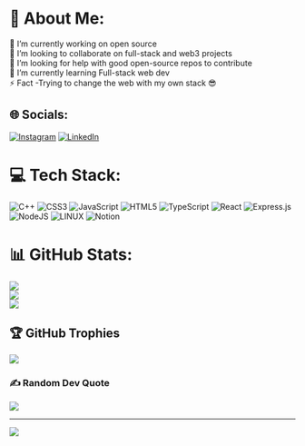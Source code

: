 # 💫 About Me:
🔭 I’m currently working on open source<br>👯 I’m looking to collaborate on full-stack and web3 projects<br>🤝 I’m looking for help with good open-source repos to contribute<br>🌱 I’m currently learning Full-stack web dev<br>⚡ Fact -Trying to change the web with my own stack 😎


## 🌐 Socials:
[![Instagram](https://img.shields.io/badge/Instagram-%23E4405F.svg?logo=Instagram&logoColor=white)](https://instagram.com/Rick) [![LinkedIn](https://img.shields.io/badge/LinkedIn-%230077B5.svg?logo=linkedin&logoColor=white)](https://linkedin.com/in/Soham2001) 

# 💻 Tech Stack:
![C++](https://img.shields.io/badge/c++-%2300599C.svg?style=for-the-badge&logo=c%2B%2B&logoColor=white) ![CSS3](https://img.shields.io/badge/css3-%231572B6.svg?style=for-the-badge&logo=css3&logoColor=white) ![JavaScript](https://img.shields.io/badge/javascript-%23323330.svg?style=for-the-badge&logo=javascript&logoColor=%23F7DF1E) ![HTML5](https://img.shields.io/badge/html5-%23E34F26.svg?style=for-the-badge&logo=html5&logoColor=white) ![TypeScript](https://img.shields.io/badge/typescript-%23007ACC.svg?style=for-the-badge&logo=typescript&logoColor=white) ![React](https://img.shields.io/badge/react-%2320232a.svg?style=for-the-badge&logo=react&logoColor=%2361DAFB) ![Express.js](https://img.shields.io/badge/express.js-%23404d59.svg?style=for-the-badge&logo=express&logoColor=%2361DAFB) ![NodeJS](https://img.shields.io/badge/node.js-6DA55F?style=for-the-badge&logo=node.js&logoColor=white) ![LINUX](https://img.shields.io/badge/Linux-FCC624?style=for-the-badge&logo=linux&logoColor=black) ![Notion](https://img.shields.io/badge/Notion-%23000000.svg?style=for-the-badge&logo=notion&logoColor=white)
# 📊 GitHub Stats:
![](https://github-readme-stats.vercel.app/api?username=Soham-glitch&theme=nightowl&hide_border=false&include_all_commits=false&count_private=false)<br/>
![](https://github-readme-streak-stats.herokuapp.com/?user=Soham-glitch&theme=nightowl&hide_border=false)<br/>
![](https://github-readme-stats.vercel.app/api/top-langs/?username=Soham-glitch&theme=nightowl&hide_border=false&include_all_commits=false&count_private=false&layout=compact)

## 🏆 GitHub Trophies
![](https://github-profile-trophy.vercel.app/?username=Soham-glitch&theme=radical&no-frame=false&no-bg=true&margin-w=4)

### ✍️ Random Dev Quote
![](https://quotes-github-readme.vercel.app/api?type=horizontal&theme=radical)

---
[![](https://visitcount.itsvg.in/api?id=Soham-glitch&icon=0&color=0)](https://visitcount.itsvg.in)

<!-- Proudly created with GPRM ( https://gprm.itsvg.in ) -->
